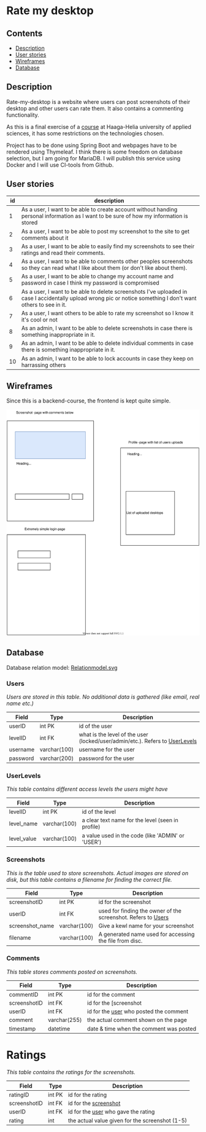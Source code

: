 # Rate my desktop

## Contents

- [Description](#Description)
- [User stories](#User-stories)
- [Wireframes](#Wireframes)
- [Database](#Database)

## Description

Rate-my-desktop is a website where users can post screenshots of their desktop and other users can rate them. It also contains a commenting functionality. 

As this is a final exercise of a [course](https://opinto-opas.haaga-helia.fi/course_unit/SWD4TF021) at Haaga-Helia university of applied sciences, it has some restrictions on the technologies chosen. 

Project has to be done using Spring Boot and webpages have to be rendered using Thymeleaf. I think there is some freedom on database selection, but I am going for MariaDB. I will publish this service using Docker and I will use CI-tools from Github. 

## User stories

| id | description |
|----|----         |
| 1  | As a user, I want to be able to create account without handing personal information as I want to be sure of how my information is stored |
| 2 | As a user, I want to be able to post my screenshot to the site to get comments about it |
| 3 | As a user, I want to be able to easily find my screenshots to see their ratings and read their comments. 
| 4 | As a user, I want to be able to comments other peoples screenshots so they can read what I like about them (or don't like about them). |
| 5 | As a user, I want to be able to change my account name and password in case I think my password is compromised |
| 6 | As a user, I want to be able to delete screenshots I've uploaded in case I accidentally upload wrong pic or notice something I don't want others to see in it. 
| 7 | As a user, I want others to be able to rate my screenshot so I know it it's cool or not |
| 8 | As an admin, I want to be able to delete screenshots in case there is something inappropriate in it. |
| 9 | As an admin, I want to be able to delete individual comments in case there is something inappropriate in it. | 
| 10 | As an admin, I want to be able to lock accounts in case they keep on harrassing others |

## Wireframes

Since this is a backend-course, the frontend is kept quite simple. 

![Wireframe](Docs/Wireframe/Wireframes.svg "Wireframe")

## Database

Database relation model: [Relationmodel.svg](Docs/Database/Relationmodel.svg)

### Users

*Users are stored in this table. No additional data is gathered (like email, real name etc.)*

| Field | Type | Description |
|----  |---- | -----|
| userID | int PK | id of the user |
| levelID | int FK | what is the level of the user (locked/user/admin/etc.). Refers to [UserLevels](#UserLevels) |
| username | varchar(100) | username for the user |
| password | varchar(200) | password for the user |

### UserLevels

*This table contains different access levels the users might have*

| Field | Type | Description |
|----|----|----|
| levelID | int PK | id of the level |
| level_name | varchar(100) | a clear text name for the level (seen in profile) |
| level_value | varchar(100) | a value used in the code (like 'ADMIN' or 'USER') |

### Screenshots

*This is the table used to store screenshots. Actual images are stored on disk, but this table contains a filename for finding the correct file.*

| Field | Type | Description |
|----|----|----|
| screenshotID | int PK | id for the screenshot |
| userID | int FK | used for finding the owner of the screenshot. Refers to [Users](#Users) |
| screenshot_name | varchar(100) | Give a kewl name for your screenshot |
| filename | varchar(100) | A generated name used for accessing the file from disc. |

### Comments 

*This table stores comments posted on screenshots.*

| Field | Type | Description |
|----|----|----|
| commentID | int PK | id for the comment |
| screenshotID | int FK | id for the [screenshot|(#Screenshots) |
| userID | int FK | id for the [user](#Users) who posted the comment |
| comment | varchar(255) | the actual comment shown on the page |
| timestamp | datetime | date & time when the comment was posted |

# Ratings 

*This table contains the ratings for the screenshots.*

| Field | Type | Description |
|----|----|----|
| ratingID | int PK | id for the rating |
| screenshotID | int FK | id for the [screenshot](#Screenshots) |
| userID | int FK | id for the [user](#Users) who gave the rating |
| rating | int | the actual value given for the screenshot (1-5) |

